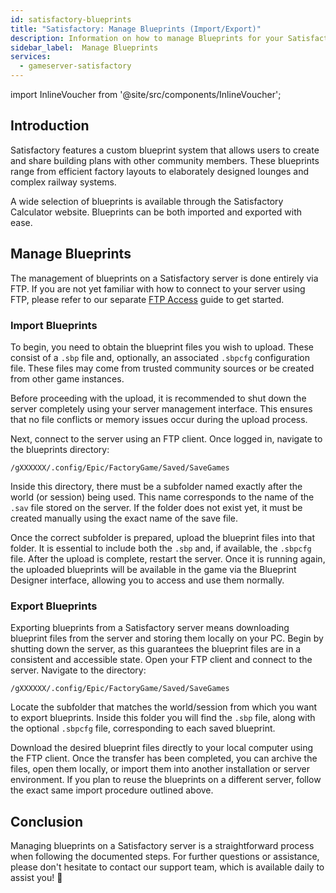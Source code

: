 ```yaml
---
id: satisfactory-blueprints
title: "Satisfactory: Manage Blueprints (Import/Export)"
description: Information on how to manage Blueprints for your Satisfactory server from ZAP-Hosting - ZAP-Hosting.com documentation
sidebar_label:  Manage Blueprints
services:
  - gameserver-satisfactory
---
```


import InlineVoucher from '@site/src/components/InlineVoucher';

## Introduction

Satisfactory features a custom blueprint system that allows users to create and share building plans with other community members. These blueprints range from efficient factory layouts to elaborately designed lounges and complex railway systems.

A wide selection of blueprints is available through the Satisfactory Calculator website. Blueprints can be both imported and exported with ease.

<InlineVoucher />



## Manage Blueprints

The management of blueprints on a Satisfactory server is done entirely via FTP. If you are not yet familiar with how to connect to your server using FTP, please refer to our separate [FTP Access](gameserver-ftpaccess.md) guide to get started.

### Import Blueprints
To begin, you need to obtain the blueprint files you wish to upload. These consist of a `.sbp` file and, optionally, an associated `.sbpcfg` configuration file. These files may come from trusted community sources or be created from other game instances. 

Before proceeding with the upload, it is recommended to shut down the server completely using your server management interface. This ensures that no file conflicts or memory issues occur during the upload process.

Next, connect to the server using an FTP client. Once logged in, navigate to the blueprints directory:

 ```
 /gXXXXXX/.config/Epic/FactoryGame/Saved/SaveGames
 ```

Inside this directory, there must be a subfolder named exactly after the world (or session) being used. This name corresponds to the name of the `.sav` file stored on the server. If the folder does not exist yet, it must be created manually using the exact name of the save file.

Once the correct subfolder is prepared, upload the blueprint files into that folder. It is essential to include both the `.sbp` and, if available, the `.sbpcfg` file. After the upload is complete, restart the server. Once it is running again, the uploaded blueprints will be available in the game via the Blueprint Designer interface, allowing you to access and use them normally.

### Export Blueprints

Exporting blueprints from a Satisfactory server means downloading blueprint files from the server and storing them locally on your PC. Begin by shutting down the server, as this guarantees the blueprint files are in a consistent and accessible state. Open your FTP client and connect to the server. Navigate to the directory: 

````
/gXXXXXX/.config/Epic/FactoryGame/Saved/SaveGames
````

Locate the subfolder that matches the world/session from which you want to export blueprints. Inside this folder you will find the `.sbp` file, along with the optional `.sbpcfg` file, corresponding to each saved blueprint.

Download the desired blueprint files directly to your local computer using the FTP client.  Once the transfer has been completed, you can archive the files, open them locally, or import them into another installation or server environment. If you plan to reuse the blueprints on a different server, follow the exact same import procedure outlined above.



## Conclusion

Managing blueprints on a Satisfactory server is a straightforward process when following the documented steps. For further questions or assistance, please don't hesitate to contact our support team, which is available daily to assist you! 🙂



